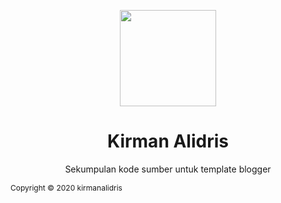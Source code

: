 <p align="center">
  <img src="https://z-m-scontent.fcgk5-1.fna.fbcdn.net/v/t1.0-9/cp0/e15/q65/p720x720/86826088_206564744077677_4461576030963892224_n.jpg?_nc_cat=105&_nc_sid=85a577&efg=eyJpIjoibyJ9&_nc_eui2=AeHQX3xDy6K84_74ZAiRFlrx-fmWoMFuopb5-ZagwW6iluH5hs6Z6n2c_Wz7qbh76m2CKIVCx0xQmjrj8lLmHDP9&_nc_oc=AQl9DWMQG9dxTGZhVFmTRhMAFRJR-25EqovxtwQAo0ie0McmPkfsbgKUnjZfrkULfVg&_nc_ad=z-m&_nc_cid=1230&_nc_zor=9&_nc_pt=1&_nc_eh=d230427dabc7241048a9a72e203be8a4&_nc_ht=z-m-scontent.fcgk5-1.fna&_nc_tp=3&oh=c430043cf49571dee76f88d3d986e47a&oe=5ED141AE" width="154">
  <h1 align="center">Kirman Alidris</h1>
  <p align="center">Sekumpulan 
  kode sumber untuk template blogger<p>
<p style="font-size:12px">Copyright © 2020 kirmanalidris</p>
</p>
